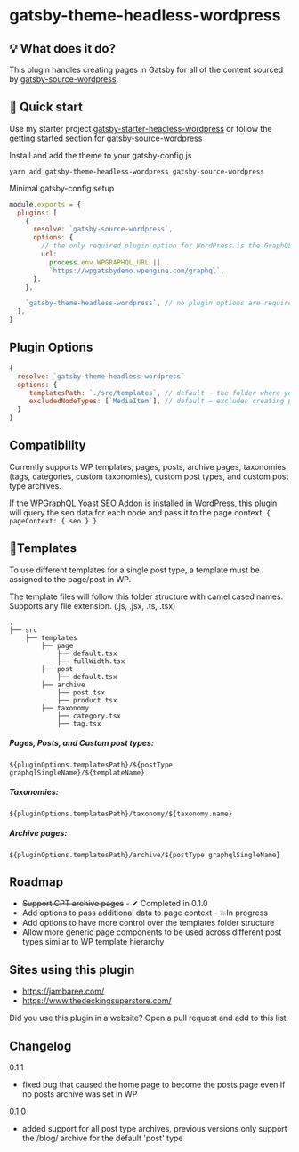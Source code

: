 # gatsby-theme-headless-wordpress

## 💡 What does it do?

This plugin handles creating pages in Gatsby for all of the content sourced by [gatsby-source-wordpress](https://www.gatsbyjs.com/plugins/gatsby-source-wordpress/).

## 🚀 Quick start

Use my starter project [gatsby-starter-headless-wordpress](https://github.com/CalebBarnes/gatsby-starter-headless-wordpress) or follow the [getting started section for gatsby-source-wordpress](https://github.com/gatsbyjs/gatsby/blob/master/packages/gatsby-source-wordpress/docs/getting-started.md)

Install and add the theme to your gatsby-config.js

```
yarn add gatsby-theme-headless-wordpress gatsby-source-wordpress
```

Minimal gatsby-config setup

```javascript
module.exports = {
  plugins: [
    {
      resolve: `gatsby-source-wordpress`,
      options: {
        // the only required plugin option for WordPress is the GraphQL url.
        url:
          process.env.WPGRAPHQL_URL ||
          `https://wpgatsbydemo.wpengine.com/graphql`,
      },
    },

    `gatsby-theme-headless-wordpress`, // no plugin options are required
  ],
}
```

## Plugin Options

```javascript
{
  resolve: `gatsby-theme-headless-wordpress`
  options: {
     templatesPath: `./src/templates`, // default ~ the folder where you will keep your page template files
     excludedNodeTypes: [`MediaItem`], // default ~ excludes creating pages for individual media items
  }
}
```

## Compatibility

Currently supports WP templates, pages, posts, archive pages, taxonomies (tags, categories, custom taxonomies), custom post types, and custom post type archives.

If the [WPGraphQL Yoast SEO Addon](https://wordpress.org/plugins/add-wpgraphql-seo/) is installed in WordPress, this plugin will query the seo data for each node and pass it to the page context. `{ pageContext: { seo } }`

## 📂Templates

To use different templates for a single post type, a template must be assigned to the page/post in WP.

The template files will follow this folder structure with camel cased names. Supports any file extension. (.js, .jsx, .ts, .tsx)

    .
    ├── src
        ├── templates
            ├── page
                ├── default.tsx
                ├── fullWidth.tsx
            ├── post
                ├── default.tsx
            ├── archive
                ├── post.tsx
                ├── product.tsx
            ├── taxonomy
                ├── category.tsx
                ├── tag.tsx

##### Pages, Posts, and Custom post types:

`${pluginOptions.templatesPath}/${postType graphqlSingleName}/${templateName}`

##### Taxonomies:

`${pluginOptions.templatesPath}/taxonomy/${taxonomy.name}`

##### Archive pages:

`${pluginOptions.templatesPath}/archive/${postType graphqlSingleName}`

## Roadmap

- ~~Support CPT archive pages~~ - ✔ Completed in 0.1.0
- Add options to pass additional data to page context - 💥In progress
- Add options to have more control over the templates folder structure
- Allow more generic page components to be used across different post types similar to WP template hierarchy

## Sites using this plugin

- https://jambaree.com/
- https://www.thedeckingsuperstore.com/

Did you use this plugin in a website? Open a pull request and add to this list.

## Changelog

0.1.1

- fixed bug that caused the home page to become the posts page even if no posts archive was set in WP

0.1.0

- added support for all post type archives, previous versions only support the /blog/ archive for the default 'post' type
